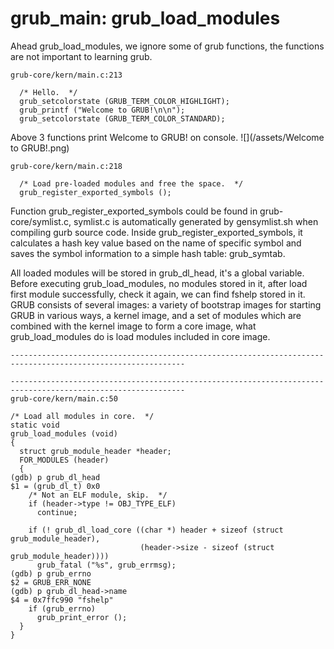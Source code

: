 grub_main: grub_load_modules
==============================================================================================================

Ahead grub_load_modules, we ignore some of grub functions, the functions are not important to learning grub.

```Hello
grub-core/kern/main.c:213

  /* Hello.  */
  grub_setcolorstate (GRUB_TERM_COLOR_HIGHLIGHT);
  grub_printf ("Welcome to GRUB!\n\n");
  grub_setcolorstate (GRUB_TERM_COLOR_STANDARD);
```
Above 3 functions print Welcome to GRUB! on console.
![](/assets/Welcome to GRUB!.png)

```register_symbols
grub-core/kern/main.c:218

  /* Load pre-loaded modules and free the space.  */
  grub_register_exported_symbols ();
```

Function grub_register_exported_symbols could be found in grub-core/symlist.c, symlist.c is automatically generated by gensymlist.sh when compiling gurb source code. Inside grub_register_exported_symbols, it calculates a hash key value based on the name of specific symbol and saves the symbol information to a simple hash table: grub_symtab.


All loaded modules will be stored in grub_dl_head, it's a global variable. Before executing grub_load_modules, no modules stored in it, after load first module successfully, check it again, we can find fshelp stored in it. GRUB consists of several images: a variety of bootstrap images for starting GRUB in various ways, a kernel image, and a set of modules which are combined with the kernel image to form a core image, what grub_load_modules do is load modules included in core image.

```grub_load_modules
-------------------------------------------------------------------------------------------------------------

-------------------------------------------------------------------------------------------------------------
grub-core/kern/main.c:50

/* Load all modules in core.  */
static void
grub_load_modules (void)
{
  struct grub_module_header *header;
  FOR_MODULES (header)
  {
(gdb) p grub_dl_head
$1 = (grub_dl_t) 0x0
    /* Not an ELF module, skip.  */
    if (header->type != OBJ_TYPE_ELF)
      continue;

    if (! grub_dl_load_core ((char *) header + sizeof (struct grub_module_header),
                             (header->size - sizeof (struct grub_module_header))))
      grub_fatal ("%s", grub_errmsg);
(gdb) p grub_errno 
$2 = GRUB_ERR_NONE
(gdb) p grub_dl_head->name
$4 = 0x7ffc990 "fshelp"
    if (grub_errno)
      grub_print_error ();
  }
}

```